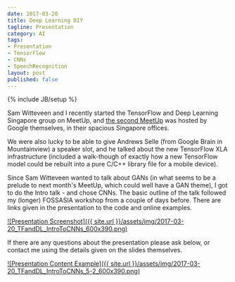 ```yaml
---
date: 2017-03-20
title: Deep Learning DIY
tagline: Presentation
category: AI
tags:
- Presentation
- TensorFlow
- CNNs
- SpeechRecognition
layout: post
published: false
---
```

{% include JB/setup %}


Sam Witteveen and I recently started the TensorFlow and Deep Learning Singapore group on MeetUp,
and [the second MeetUp](https://www.meetup.com/TensorFlow-and-Deep-Learning-Singapore/events/237860964/) 
was hosted by Google themselves, in their spacious Singapore offices.

We were also lucky to be able to give Andrews Selle (from Google Brain in Mountainview) a speaker slot,
and he talked about the new TensorFlow XLA infrastructure (included a walk-though of 
exactly how a new TensorFlow model could be rebuilt into a pure C/C++ library file for a mobile device).


Since Sam Witteveen wanted to talk about GANs (in what seems to be a prelude to next month's MeetUp, which
could well have a GAN theme), I got to do the Intro talk - and chose CNNs.  The basic outline of 
the talk followed my (longer) FOSSASIA workshop from a couple of days before.  There are links given in the
presentation to the code and online examples.

<a href="http://redcatlabs.com/2017-03-20_TFandDL_IntroToCNNs/" target="_blank">
![Presentation Screenshot]({{ site.url }}/assets/img/2017-03-20_TFandDL_IntroToCNNs_600x390.png)
</a>

If there are any questions about the presentation please ask below, 
or contact me using the details given on the slides themselves.

<a href="http://redcatlabs.com/2017-03-20_TFandDL_IntroToCNNs/#/5/2" target="_blank">
![Presentation Content Example]({{ site.url }}/assets/img/2017-03-20_TFandDL_IntroToCNNs_5-2_600x390.png)
</a>

